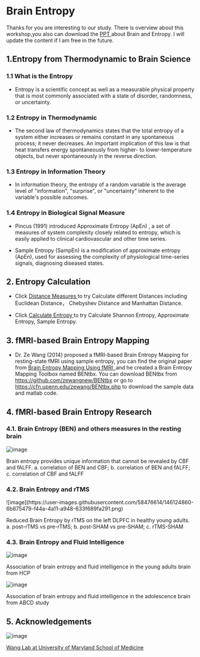 <h1> Brain Entropy </h1>

Thanks for you are interesting to our study. There is overview about this workshop,you also can download the <a href="https://github.com/donghui1119/SEW_Brain_Entropy/raw/main/SEW_Brain_Entropy_DonghuiSong.pdf"> PPT <a> about Brain and Entropy. I will update the content if I am free in the future.


<h2> 1.Entropy from Thermodynamic to Brain Science </h2>

<h3> 1.1 What is the Entropy </h3>

- Entropy is a scientific concept as well as a measurable physical property that is most commonly associated with a state of disorder, randomness, or uncertainty.

<h3> 1.2 Entropy in Thermodynamic </h3>

- The second law of thermodynamics states that the total entropy of a system either increases or remains constant in any spontaneous process; it never decreases. An important implication of this law is that heat transfers energy spontaneously from higher- to lower-temperature objects, but never spontaneously in the reverse direction.

<h3> 1.3 Entropy in Information Theory </h3>

- In information theory, the entropy of a random variable is the average level of "information", "surprise", or "uncertainty" inherent to the variable's possible outcomes.

<h3> 1.4 Entropy in Biological Signal Measure </h3>

- Pincus (1991) introduced Approximate Entropy (ApEn) , a set of measures of system complexity closely related to entropy, which is easily applied to clinical cardiovascular and other time series. 


- Sample Entropy (SampEn) is a modification of approximate entropy (ApEn), used for assessing the complexity of physiological time-series signals, diagnosing diseased states.


<h2> 2. Entropy Calculation </h2>


- Click <a href="https://colab.research.google.com/drive/1Ftq0slcUJCf_KaKbHlJJ7spJaTEp-Etn?usp=sharing"> Distance Measures </a> to try Calculate different Distances including Euclidean Distance， Chebyshev Distance and Manhattan Distance.

- Click <a href="https://colab.research.google.com/github/donghui1119/SEW_Brain_Entropy/blob/gh-pages/SEW_Entropy%20Calculation.ipynb"> Calculate Entropy </a> to try Calculate Shannon Entropy, Approximate Entropy, Sample Entropy.


<h2> 3. fMRI-based Brain Entropy Mapping </h2>

- Dr. Ze Wang (2014) proposed a fMRI-based Brain Entropy Mapping for resting-state fMRI using sample entropy, you can find the original paper from
<a href="https://journals.plos.org/plosone/article?id=10.1371/journal.pone.0089948"> Brain Entropy Mapping Using fMRI </a>,and he created a Brain Entropy Mapping Toolbox named BENtbx. You can download BENtbx from <a href="https://github.com/zewangnew/BENtbx"> https://github.com/zewangnew/BENtbx</a> or go to  <a href="https://cfn.upenn.edu/zewang/BENtbx.php"> https://cfn.upenn.edu/zewang/BENtbx.php </a> to download the sample data and matlab code.


<h2> 4. fMRI-based Brain Entropy Research </h2>

<h3> 4.1. Brain Entropy (BEN) and others measures in the resting brain </h3>

![image](https://user-images.githubusercontent.com/58476614/146124821-ed08a022-ef42-4674-8adb-c81c9630faea.png)

<p>Brain entropy provides unique information that cannot be revealed by CBF and fALFF. a. correlation of BEN and CBF; b. correlation of BEN and fALFF; c. correlation of CBF and fALFF </p>

<h3> 4.2. Brain Entropy and rTMS </h3>
![image](https://user-images.githubusercontent.com/58476614/146124860-6b875479-f44a-4a11-a948-633f689fa291.png)

<p>Reduced Brain Entropy by rTMS on the left DLPFC in healthy young adults. a. post-rTMS vs pre-rTMS; b. post-SHAM vs pre-SHAM; c. rTMS-SHAM </p>

<h3> 4.3. Brain Entropy and Fluid Intelligence </h3>

![image](https://user-images.githubusercontent.com/58476614/146124909-ea1b786f-8018-49d7-9f9d-8ca0daea80ef.png)

<p>Association of brain entropy and fluid intelligence in the young adults brain from HCP</p>


![image](https://user-images.githubusercontent.com/58476614/146124927-36ec8da7-595d-46c4-a073-2b6491df531f.png)

<p>Association of brain entropy and fluid intelligence in the adolescence brain from ABCD study </p>

<h2> 5. Acknowledgements </h2>

![image](https://user-images.githubusercontent.com/58476614/146124144-563dad66-536e-4eb0-ac8f-3f99ff5d1194.png)

 <a href="https://www.medschool.umaryland.edu/pi/Ze-Wang-PhD/"> Wang Lab at University of Maryland School of Medicine </a>

